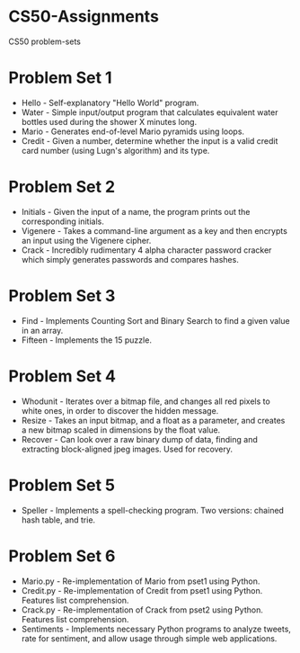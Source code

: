 # CS50-Assignments
CS50 problem-sets


# Problem Set 1

   - Hello - Self-explanatory "Hello World" program.
   - Water - Simple input/output program that calculates equivalent water bottles used during the shower X minutes long.
   - Mario - Generates end-of-level Mario pyramids using loops.
   - Credit - Given a number, determine whether the input is a valid credit card number (using Lugn's algorithm) and its type.

# Problem Set 2

   - Initials - Given the input of a name, the program prints out the corresponding initials.
   - Vigenere - Takes a command-line argument as a key and then encrypts an input using the Vigenere cipher.
   - Crack - Incredibly rudimentary 4 alpha character password cracker which simply generates passwords and compares hashes.

# Problem Set 3

   - Find - Implements Counting Sort and Binary Search to find a given value in an array.
   - Fifteen - Implements the 15 puzzle.
    
# Problem Set 4

   - Whodunit - Iterates over a bitmap file, and changes all red pixels to white ones, in order to discover the hidden message.
   - Resize - Takes an input bitmap, and a float as a parameter, and creates a new bitmap scaled in dimensions by the float value.
   - Recover - Can look over a raw binary dump of data, finding and extracting block-aligned jpeg images. Used for recovery.
 
# Problem Set 5

   - Speller - Implements a spell-checking program. Two versions: chained hash table, and trie.

# Problem Set 6

   - Mario.py - Re-implementation of Mario from pset1 using Python.
   - Credit.py - Re-implementation of Credit from pset1 using Python. Features list comprehension.
   - Crack.py - Re-implementation of Crack from pset2 using Python. Features list comprehension.
   - Sentiments - Implements necessary Python programs to analyze tweets, rate for sentiment, and allow usage through simple web applications.
